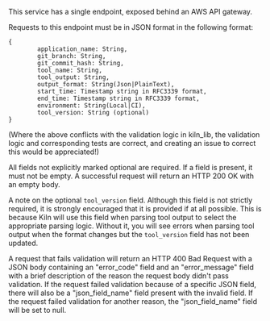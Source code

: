 This service has a single endpoint, exposed behind an AWS API gateway.

Requests to this endpoint must be in JSON format in the following format:
```
{
        application_name: String,
        git_branch: String,
        git_commit_hash: String,
        tool_name: String,
        tool_output: String,
        output_format: String(Json|PlainText),
        start_time: Timestamp string in RFC3339 format,
        end_time: Timestamp string in RFC3339 format,
        environment: String(Local|CI),
        tool_version: String (optional)
}
```

(Where the above conflicts with the validation logic in kiln_lib, the validation logic and corresponding tests are correct, and creating an issue to correct this would be appreciated!)

All fields not explicitly marked optional are required. If a field is present, it must not be empty. A successful request will return an HTTP 200 OK with an empty body.

A note on the optional `tool_version` field. Although this field is not strictly required, it is strongly encouraged that it is provided if at all possible. This is because Kiln will use this field when parsing tool output to select the appropriate parsing logic. Without it, you will see errors when parsing tool output when the format changes but the `tool_version` field has not been updated.

A request that fails validation will return an HTTP 400 Bad Request with a JSON body containing an "error_code" field and an "error_message" field with a brief description of the reason the request body didn't pass validation. If the request failed validation because of a specific JSON field, there will also be a "json_field_name" field present with the invalid field. If the request failed validation for another reason, the "json_field_name" field will be set to null.
